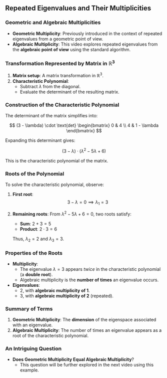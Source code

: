 ## Repeated Eigenvalues and Their Multiplicities

### Geometric and Algebraic Multiplicities

- **Geometric Multiplicity**: Previously introduced in the context of repeated eigenvalues from a geometric point of view.
- **Algebraic Multiplicity**: This video explores repeated eigenvalues from the **algebraic point of view** using the standard algorithm.

### Transformation Represented by Matrix in $\mathbb{R}^3$

1. **Matrix setup**: A matrix transformation in $\mathbb{R}^3$.
2. **Characteristic Polynomial**:
   - Subtract $\lambda$ from the diagonal.
   - Evaluate the determinant of the resulting matrix.

### Construction of the Characteristic Polynomial

The determinant of the matrix simplifies into:

$$
(3 - \lambda) \cdot \text{det} \begin{bmatrix} 
    0 & 4 \\ 
    4 & 1 - \lambda 
\end{bmatrix}
$$

Expanding this determinant gives:

$$
(3 - \lambda) \cdot \left( \lambda^2 - 5\lambda + 6 \right)
$$

This is the characteristic polynomial of the matrix.

### Roots of the Polynomial

To solve the characteristic polynomial, observe:

1. **First root**:
   $$
   3 - \lambda = 0 \implies \lambda_1 = 3
   $$
   
2. **Remaining roots**:
   From $\lambda^2 - 5\lambda + 6 = 0$, two roots satisfy:
   - **Sum**: $2 + 3 = 5$
   - **Product**: $2 \cdot 3 = 6$
   
   Thus, $\lambda_2 = 2$ and $\lambda_3 = 3$.

### Properties of the Roots

- **Multiplicity**:
  - The eigenvalue $\lambda = 3$ appears *twice* in the characteristic polynomial (a **double root**).
  - Algebraic multiplicity is the **number of times** an eigenvalue occurs.
- **Eigenvalues**:
  - $2$, with **algebraic multiplicity of 1**.
  - $3$, with **algebraic multiplicity of 2** (repeated).

### Summary of Terms

1. **Geometric Multiplicity**: The **dimension** of the eigenspace associated with an eigenvalue.
2. **Algebraic Multiplicity**: The number of times an eigenvalue appears as a root of the characteristic polynomial.

### An Intriguing Question

- **Does Geometric Multiplicity Equal Algebraic Multiplicity**?
  - This question will be further explored in the next video using this example.